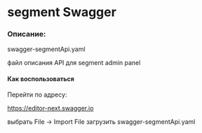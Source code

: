 # segment Swagger

### Описание:

swagger-segmentApi.yaml

файл описания API для segment admin panel

#### Как воспользоваться

Перейти по адресу:

https://editor-next.swagger.io

выбрать File -> Import File
загрузить swagger-segmentApi.yaml

